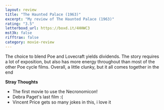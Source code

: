 ```yaml
---
layout: review
title: "The Haunted Palace (1963)"
excerpt: "My review of The Haunted Palace (1963)"
rating: "3.5"
letterboxd_url: https://boxd.it/4HHWC3
mst3k: false
rifftrax: false
category: movie-review
---
```


The choice to blend Poe and Lovecraft yields dividends. The story requires a lot of exposition, but also has more energy throughout than most of the other Poe cycle films. Overall, a little clunky, but it all comes together in the end

<b>Stray Thoughts</b>

- The first movie to use the Necronomicon!
- Debra Paget's last film :(
- Vincent Price gets so many jokes in this, i love it
